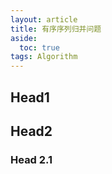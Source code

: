 ```yaml
---
layout: article
title: 有序序列归并问题
aside:
  toc: true
tags: Algorithm
---
```


## Head1

## Head2
### Head 2.1
